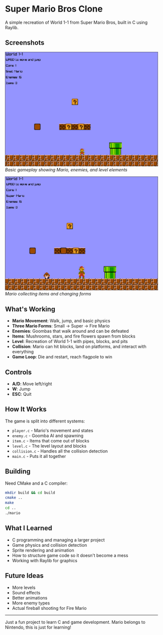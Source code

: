 # Super Mario Bros Clone

A simple recreation of World 1-1 from Super Mario Bros, built in C using Raylib.

## Screenshots


![Gameplay](screenshots/mario1.png)
*Basic gameplay showing Mario, enemies, and level elements*

![Power-ups](screenshots/mario3.png)
*Mario collecting items and changing forms*

## What's Working

- **Mario Movement**: Walk, jump, and basic physics
- **Three Mario Forms**: Small → Super → Fire Mario
- **Enemies**: Goombas that walk around and can be defeated
- **Items**: Mushrooms, stars, and fire flowers spawn from blocks
- **Level**: Recreation of World 1-1 with pipes, blocks, and pits
- **Collision**: Mario can hit blocks, land on platforms, and interact with everything
- **Game Loop**: Die and restart, reach flagpole to win

## Controls

- **A/D**: Move left/right
- **W**: Jump
- **ESC**: Quit

## How It Works

The game is split into different systems:
- `player.c` - Mario's movement and states
- `enemy.c` - Goomba AI and spawning
- `item.c` - Items that come out of blocks
- `level.c` - The level layout and blocks
- `collision.c` - Handles all the collision detection
- `main.c` - Puts it all together

## Building

Need CMake and a C compiler:

```bash
mkdir build && cd build
cmake ..
make
cd ..
./mario
```

## What I Learned

- C programming and managing a larger project
- Game physics and collision detection
- Sprite rendering and animation
- How to structure game code so it doesn't become a mess
- Working with Raylib for graphics

## Future Ideas

- More levels
- Sound effects
- Better animations
- More enemy types
- Actual fireball shooting for Fire Mario

---

Just a fun project to learn C and game development. Mario belongs to Nintendo, this is just for learning!
